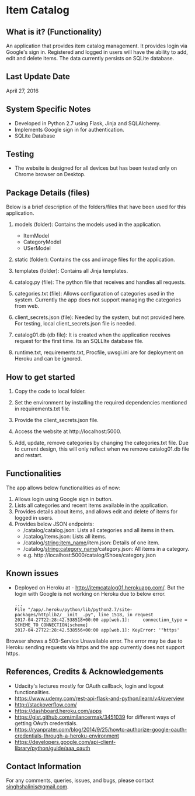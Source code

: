 Item Catalog
============

What is it? (Functionality)
---------------------------
An application that provides item catalog management. It provides login via Google's sign in. Registered and logged in users will have the ability to add, edit and delete items. The data currently persists on SQLite database.


Last Update Date
-----------------
April 27, 2016


System Specific Notes
-----------------------
* Developed in Python 2.7 using Flask, Jinja and SQLAlchemy.
* Implements Google sign in for authentication.
* SQLite Database


Testing
----------
* The website is designed for all devices but has been tested only on Chrome browser on Desktop.

Package Details (files)
--------------------------------
Below is a brief description of the folders/files that have been used for this application.
1. models (folder): Contains the models used in the application.
    * ItemModel
    * CategoryModel
    * USerModel

2. static (folder): Contains the css and image files for the application.

3. templates (folder): Contains all Jinja templates.

4. catalog.py (file): The python file that receives and handles all requests.

5. categories.txt (file): Allows configuration of categories used in the system. Currently the app does not support managing the categories from web.

6. client_secrets.json (file): Needed by the system, but not provided here. For testing, local client_secrets.json file is needed.

7. catalog01.db (db file): It is created when the application receives request for the first time. Its an SQLLIte database file.

8. runtime.txt, requirements.txt, Procfile, uwsgi.ini are for deployment on Heroku and can be ignored.

How to get started
-------------------
1. Copy the code to local folder.

2. Set the environment by installing the required dependencies mentioned in requirements.txt file.

3. Provide the client_secrets.json file.

4. Access the website at http://localhost:5000.

5. Add, update, remove categories by changing the categories.txt file. Due to current design, this will only reflect when we remove catalog01.db file and restart.

Functionalities
---------------
The app allows below functionalities as of now:
1. Allows login using Google sign in button.
2. Lists all categories and recent items available in the application.
3. Provides details about items, and allows edit and delete of items for logged in users.
4. Provides below JSON endpoints:
    * /catalog/catalog.json: Lists all categories and all items in them.
    * /catalog/items.json: Lists all items.
    * /catalog/<string:item_name>/item.json: Details of one item.
    * /catalog/<string:category_name>/category.json: All items in a category.
    * e.g. http://localhost:5000/catalog/Shoes/category.json


Known issues
------------
* Deployed on Heroku at - http://itemcatalog01.herokuapp.com/. But the login with Google is not working on Heroku due to below error.

      ...
      File "/app/.heroku/python/lib/python2.7/site-packages/httplib2/__init__.py", line 1518, in request
      2017-04-27T22:28:42.538518+00:00 app[web.1]:     connection_type = SCHEME_TO_CONNECTION[scheme]
      2017-04-27T22:28:42.538556+00:00 app[web.1]: KeyError: '"https'


Browser shows a 503-Service Unavailable error. The error may be due to Heroku sending requests via https and the app currently does not support https.  

References, Credits & Acknowledgements
--------------------------------------
  * Udacity's lectures mostly for OAuth callback, login and logout functionalities.
  * https://www.udemy.com/rest-api-flask-and-python/learn/v4/overview
  * http://stackoverflow.com/
  * https://dashboard.heroku.com/apps
  * https://gist.github.com/milancermak/3451039 for different ways of getting OAuth credentials.
  * https://ryanprater.com/blog/2014/9/25/howto-authorize-google-oauth-credentials-through-a-heroku-environment
  * https://developers.google.com/api-client-library/python/guide/aaa_oauth


Contact Information
--------------------
For any comments, queries, issues, and bugs, please contact singhshalinis@gmail.com.
